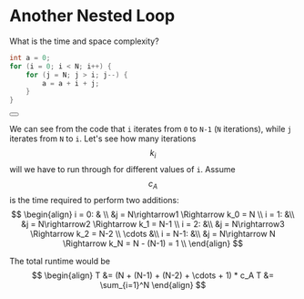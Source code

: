 # Another Nested Loop

What is the time and space complexity?

```C++
int a = 0;
for (i = 0; i < N; i++) {
    for (j = N; j > i; j--) {
        a = a + i + j;
    }
}
```

<button class="section" target="solution" show="Show solution" hide="Hide solution"></button>

<!--sec data-title="Solution" data-id="solution" data-show=false ces-->
We can see from the code that `i` iterates from `0` to `N-1` (`N` iterations), while `j` iterates from `N` to `i`. Let's see how many iterations $$k_i$$ will we have to run through for different values of `i`. Assume $$c_A$$ is the time required to perform two additions:
$$
\begin{align}
i = 0: & \\
&j = N\rightarrow1 \Rightarrow k_0 = N \\
i = 1: &\\
&j = N\rightarrow2 \Rightarrow k_1 = N-1 \\
i = 2: &\\
&j = N\rightarrow3 \Rightarrow k_2 = N-2 \\
\cdots &\\
i = N-1: &\\
&j = N\rightarrow N \Rightarrow k_N = N - (N-1) = 1 \\
\end{align}
$$

The total runtime would be 
$$
\begin{align}
T &= (N + (N-1) + (N-2) + \cdots + 1) * c_A
T &= \sum_{i=1}^N
\end{align}
$$
<!--endsec-->
